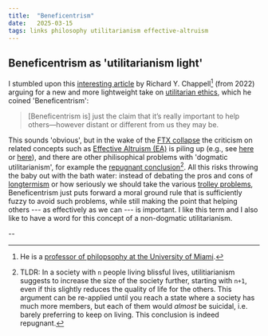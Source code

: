 ```yaml
---
title:  "Beneficentrism"
date:   2025-03-15
tags: links philosophy utilitarianism effective-altruism
---
```


## Beneficentrism as 'utilitarianism light'

I stumbled upon this [interesting article](https://www.goodthoughts.blog/p/beneficentrism/) by Richard Y. Chappell[^1] (from 2022) arguing for a new and more lightweight take on [utilitarian ethics](https://en.wikipedia.org/wiki/Utilitarianism), which he coined 'Beneficentrism':

> [Beneficentrism is] just the claim that it’s really important to help others—however distant or different from us they may be.

This sounds 'obvious', but in the wake of the [FTX collapse](https://en.wikipedia.org/wiki/Bankruptcy_of_FTX#Impact_on_effective_altruism) the criticism on related concepts such as [Effective Altruism (EA)](https://en.wikipedia.org/wiki/Effective_altruism) is piling up (e.g., see [here](https://zeeshanaleem.substack.com/p/effective-altruism-sbf-bankman-fried-critique) or [here](https://www.persuasion.community/p/the-problem-with-effective-altruism)), and there are other philisophical problems with 'dogmatic utilitarianism', for example the [repugnant conclusion](https://plato.stanford.edu/entries/repugnant-conclusion/)[^2]. 
All this risks throwing the baby out with the bath water: instead of debating the pros and cons of [longtermism](https://en.wikipedia.org/wiki/Longtermism) or how seriously we should take the various [trolley problems](https://en.wikipedia.org/wiki/Trolley_problem), Beneficentrism just puts forward a moral ground rule that is sufficiently fuzzy to avoid such problems, while still making the point that helping others --- as effectively as we can --- is important. I like this term and I also like to have a word for this concept of a non-dogmatic utilitarianism.

--

[^1]: He is a [professor of philopsophy at the University of Miami](https://people.miami.edu/profile/ef88ef6db0fac73a9a86bfee42f12a8a).

[^2]: TLDR: In a society with `n` people living blissful lives, utilitiarianism suggests to increase the size of the society further, starting with `n+1`, even if this slightly reduces the quality of life for the others. This argument can be re-applied until you reach a state where a society has much more members, but each of them would _almost_ be suicidal, i.e. barely preferring to keep on living. This conclusion is indeed repugnant.